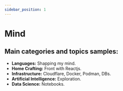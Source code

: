 ```yaml
---
sidebar_position: 1
---
```


# Mind

## Main categories and topics samples:
* **Languages:** Shapping my mind.
* **Home Crafting:** Front with Reactjs.
* **Infrastructure:** Cloudflare, Docker, Podman, DBs.
* **Artificial Intelligence:** Exploration.
* **Data Science:** Notebooks.